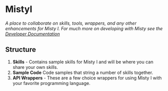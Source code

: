 # MistyI
_A place to collaborate on skills, tools, wrappers, and any other enhancements for Misty I. For much more on developing with Misty see the [Developer Documentation](https://docs.mistyrobotics.com)_ 

## Structure

1. __Skills__ - Contains sample skills for Misty I and will be where you can share your own skills.
2. __Sample Code__ Code samples that string a number of skills together.
2. __API Wrappers__ - These are a few choice wrappers for using Misty I with your favorite programming language.
